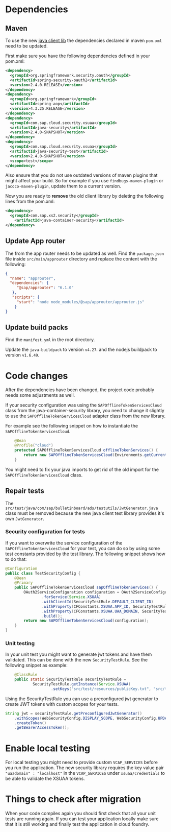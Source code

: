 
# Dependencies

## Maven
To use the new [java client lib](https://github.com/SAP/cloud-security-xsuaa-integration/) the dependencies declared in maven `pom.xml` need to be updated.

First make sure you have the following dependencies defined in your pom.xml:

```xml
<dependency>
  <groupId>org.springframework.security.oauth</groupId>
  <artifactId>spring-security-oauth2</artifactId>
  <version>2.4.0.RELEASE</version>
</dependency>
<dependency>
  <groupId>org.springframework</groupId>
  <artifactId>spring-aop</artifactId>
  <version>4.3.25.RELEASE</version>
</dependency>
<dependency>
  <groupId>com.sap.cloud.security.xsuaa</groupId>
  <artifactId>java-security</artifactId>
  <version>2.4.0-SNAPSHOT</version>
</dependency>
<dependency>
  <groupId>com.sap.cloud.security.xsuaa</groupId>
  <artifactId>java-security-test</artifactId>
  <version>2.4.0-SNAPSHOT</version>
  <scope>test</scope>
</dependency>
```

Also ensure that you do not use outdated versions of maven plugins that might affect your build. 
So for example if you use `findbugs-maven-plugin` or `jacoco-maven-plugin`, update them to a current version.

Now you are ready to **remove** the old client library by deleting the following lines from the pom.xml:
```xml
<dependency>
  <groupId>com.sap.xs2.security</groupId>
	<artifactId>java-container-security</artifactId>
</dependency>
```
<!-- Also remove the org.springframework.amqp:spring-rabbit dependency -->

## Update App router
The  from the app router needs to be updated as well. Find the `package.json` file inside 
`src/main/approuter` directory and replace the content with the following:
```json
{
  "name": "approuter",
  "dependencies": {
     "@sap/approuter": "6.1.0"
   },
   "scripts": {
     "start": "node node_modules/@sap/approuter/approuter.js"
    }
}
```

## Update build packs
Find the `manifest.yml` in the root directory.

Update the `java-buildpack` to version `v4.27`.
and the nodejs buildpack to version `v1.6.49`.

# Code changes
After the dependencies have been changed, the project code probably needs some adjustments as well.

If your security configuration was using the `SAPOfflineTokenServicesCloud` class from the java-container-security library,
you need to change it slightly to use the `SAPOfflineTokenServicesCloud` adapter class from the new library.  

For example see the following snippet on how to instantiate the `SAPOfflineTokenServicesCloud`. 

```java
    @Bean
    @Profile("cloud")
    protected SAPOfflineTokenServicesCloud offlineTokenServices() {
        return new SAPOfflineTokenServicesCloud(Environments.getCurrent().getXsuaaConfiguration());
    }
```
You might need to fix your java imports to get rid of the old import for the `SAPOfflineTokenServicesCloud` class.


## Repair tests
The `src/test/java/com/sap/bulletinboard/ads/testutils/JwtGenerator.java` class must be removed because the new java
client test library provides it's own `JwtGenerator`.

### Security configuration for tests
If you want to overwrite the service configuration of the `SAPOfflineTokenServicesCloud` for your test, you can do so by
using some test constants provided by the test library. The following snippet shows how to do that:
```java 
@Configuration
public class TestSecurityConfig {
	@Bean
	@Primary
	public SAPOfflineTokenServicesCloud sapOfflineTokenServices() {
		OAuth2ServiceConfiguration configuration = OAuth2ServiceConfigurationBuilder
				.forService(Service.XSUAA)
				.withClientId(SecurityTestRule.DEFAULT_CLIENT_ID)
				.withProperty(CFConstants.XSUAA.APP_ID, SecurityTestRule.DEFAULT_APP_ID)
				.withProperty(CFConstants.XSUAA.UAA_DOMAIN, SecurityTestRule.DEFAULT_DOMAIN) //TODO
				.build();
		return new SAPOfflineTokenServicesCloud(configuration);
	}
}
```

### Unit testing 
In your unit test you might want to generate jwt tokens and have them validated. This can be done with the new 
`SecurityTestRule`. See the following snippet as example: 

```java
    @ClassRule
    public static SecurityTestRule securityTestRule =
            SecurityTestRule.getInstance(Service.XSUAA)
                    .setKeys("src/test/resources/publicKey.txt", "src/test/resources/privateKey.txt");
```

Using the SecurityTestRule you can use a preconfigured jwt generator to create JWT tokens with custom scopes for your tests.

```java
String jwt = securityTestRule.getPreconfiguredJwtGenerator()
    .withScopes(WebSecurityConfig.DISPLAY_SCOPE, WebSecurityConfig.UPDATE_SCOPE)
    .createToken()
    .getBearerAccessToken();

```

<!-- 
Remove the following files:
CloudRabbitConfig.java
StatisticsListener.java
MockRabbitConfig.java
StatisticsServiceClient.java

In `SpringBootActuatorConfig` remove the `RabbitAutoConfiguration.class` autoconfiguration.

In `AdvertisementController` remove the 
`StatisticsServiceClient` injection, the field and all the field usages.
-->

# Enable local testing
For local testing you might need to provide custom `VCAP_SERVICES` before you run the application. 
The new security library requires the key value pair `"uaadomain" : "localhost"` in the `VCAP_SERVICES`
under `xsuaa/credentials` to be able to validate the XSUAA tokens.

# Things to check after migration 
When your code compiles again you should first check that all your unit tests are running again. If you can test your
application locally make sure that it is still working and finally test the application in cloud foundry.
